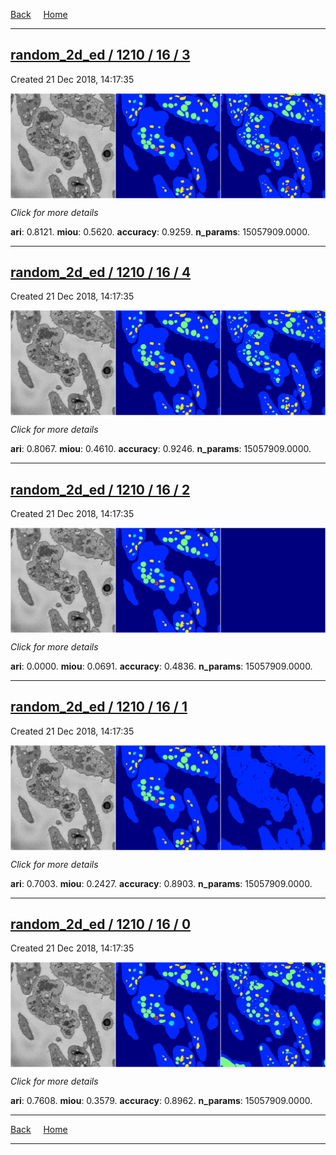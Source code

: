 
[Back](..)&nbsp;&nbsp;&nbsp;&nbsp;&nbsp;[Home](https://leapmanlab.github.io/snapshots)

---

<div class="summary"><a href="3"><h2>random_2d_ed / 1210 / 16 / 3</h2></a><p>Created 21 Dec 2018, 14:17:35
</p><a href="3"><img src="3/media/summary.png" align="center"></a><p>
<i>Click for more details</i>
</p></div>

**ari**: 0.8121. **miou**: 0.5620. **accuracy**: 0.9259. **n_params**: 15057909.0000. 

---

<div class="summary"><a href="4"><h2>random_2d_ed / 1210 / 16 / 4</h2></a><p>Created 21 Dec 2018, 14:17:35
</p><a href="4"><img src="4/media/summary.png" align="center"></a><p>
<i>Click for more details</i>
</p></div>

**ari**: 0.8067. **miou**: 0.4610. **accuracy**: 0.9246. **n_params**: 15057909.0000. 

---

<div class="summary"><a href="2"><h2>random_2d_ed / 1210 / 16 / 2</h2></a><p>Created 21 Dec 2018, 14:17:35
</p><a href="2"><img src="2/media/summary.png" align="center"></a><p>
<i>Click for more details</i>
</p></div>

**ari**: 0.0000. **miou**: 0.0691. **accuracy**: 0.4836. **n_params**: 15057909.0000. 

---

<div class="summary"><a href="1"><h2>random_2d_ed / 1210 / 16 / 1</h2></a><p>Created 21 Dec 2018, 14:17:35
</p><a href="1"><img src="1/media/summary.png" align="center"></a><p>
<i>Click for more details</i>
</p></div>

**ari**: 0.7003. **miou**: 0.2427. **accuracy**: 0.8903. **n_params**: 15057909.0000. 

---

<div class="summary"><a href="0"><h2>random_2d_ed / 1210 / 16 / 0</h2></a><p>Created 21 Dec 2018, 14:17:35
</p><a href="0"><img src="0/media/summary.png" align="center"></a><p>
<i>Click for more details</i>
</p></div>

**ari**: 0.7608. **miou**: 0.3579. **accuracy**: 0.8962. **n_params**: 15057909.0000. 

---

[Back](..)&nbsp;&nbsp;&nbsp;&nbsp;&nbsp;[Home](https://leapmanlab.github.io/snapshots)

---